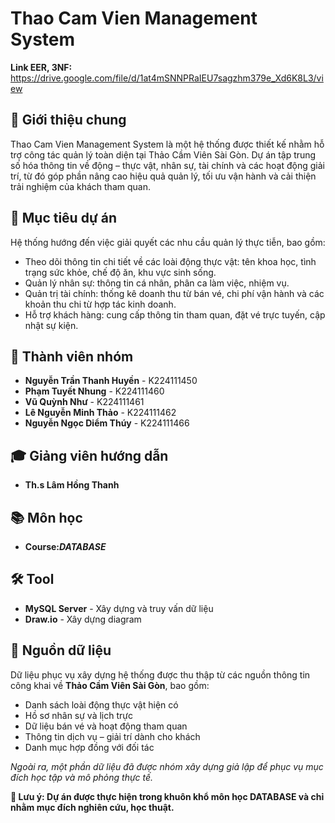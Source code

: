 # Thao Cam Vien Management System
**Link EER, 3NF:** https://drive.google.com/file/d/1at4mSNNPRaIEU7sagzhm379e_Xd6K8L3/view 

## 📌 Giới thiệu chung
Thao Cam Vien Management System là một hệ thống được thiết kế nhằm hỗ trợ công tác quản lý toàn diện tại Thảo Cầm Viên Sài Gòn. Dự án tập trung số hóa thông tin về động – thực vật, nhân sự, tài chính và các hoạt động giải trí, từ đó góp phần nâng cao hiệu quả quản lý, tối ưu vận hành và cải thiện trải nghiệm của khách tham quan.

## 🎯 Mục tiêu dự án
Hệ thống hướng đến việc giải quyết các nhu cầu quản lý thực tiễn, bao gồm:
- Theo dõi thông tin chi tiết về các loài động thực vật: tên khoa học, tình trạng sức khỏe, chế độ ăn, khu vực sinh sống.
- Quản lý nhân sự: thông tin cá nhân, phân ca làm việc, nhiệm vụ.
- Quản trị tài chính: thống kê doanh thu từ bán vé, chi phí vận hành và các khoản thu chi từ hợp tác kinh doanh.
- Hỗ trợ khách hàng: cung cấp thông tin tham quan, đặt vé trực tuyến, cập nhật sự kiện.

## 👥 Thành viên nhóm
- **Nguyễn Trần Thanh Huyền** - K224111450
- **Phạm Tuyết Nhung** - K224111460
- **Vũ Quỳnh Như** - K224111461
- **Lê Nguyễn Minh Thảo** - K224111462
- **Nguyễn Ngọc Diểm Thúy** - K224111466

## 🎓 Giảng viên hướng dẫn
- **Th.s Lâm Hồng Thanh** 

## 📚 Môn học
- **Course:*DATABASE***

## 🛠️ Tool
- **MySQL Server** - Xây dựng và truy vấn dữ liệu
- **Draw.io** - Xây dựng diagram

## 📂 Nguồn dữ liệu
Dữ liệu phục vụ xây dựng hệ thống được thu thập từ các nguồn thông tin công khai về **Thảo Cầm Viên Sài Gòn**, bao gồm:
- Danh sách loài động thực vật hiện có
- Hồ sơ nhân sự và lịch trực
- Dữ liệu bán vé và hoạt động tham quan
- Thông tin dịch vụ – giải trí dành cho khách
- Danh mục hợp đồng với đối tác

*Ngoài ra, một phần dữ liệu đã được nhóm xây dựng giả lập để phục vụ mục đích học tập và mô phỏng thực tế.*

**🔖 Lưu ý: Dự án được thực hiện trong khuôn khổ môn học DATABASE và chỉ nhằm mục đích nghiên cứu, học thuật.**
